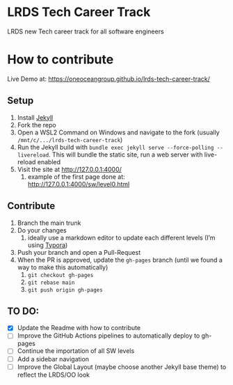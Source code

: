 # LRDS Tech Career Track
LRDS new Tech career track for all software engineers

# How to contribute
Live Demo at: https://oneoceangroup.github.io/lrds-tech-career-track/

## Setup

1. Install [Jekyll](https://jekyllrb.com/docs/installation/)
2. Fork the repo 
3. Open a WSL2 Command on Windows and navigate to the fork (usually `/mnt/c/.../lrds-tech-career-track`)
4. Run the Jekyll build with `bundle exec jekyll serve --force-polling --livereload`. This will bundle the static site, run a web server with live-reload enabled
5. Visit the site at http://127.0.0.1:4000/
   1. example of the first page done at: http://127.0.0.1:4000/sw/level0.html




## Contribute

1. Branch the main trunk
2. Do your changes
   1. ideally use a markdown editor to update each different levels (I’m using [Typora](https://typora.io/))
3. Push your branch and open a Pull-Request
4. When the PR is approved, update the `gh-pages` branch (until we found a way to make this automatically)
   1. `git checkout gh-pages`
   2. `git rebase main`
   3. `git push origin gh-pages`


## TO DO: 

- [x] Update the Readme with how to contribute
- [ ] Improve the GitHub Actions pipelines to automatically deploy to gh-pages
- [ ] Continue the importation of all SW levels
- [ ] Add a sidebar navigation
- [ ] Improve the Global Layout (maybe choose another Jekyll base theme) to reflect the LRDS/OO look
